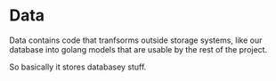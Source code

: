 # Data

Data contains code that tranfsorms outside storage systems, like our database into golang models that are usable by the rest of the project. 

So basically it stores databasey stuff.